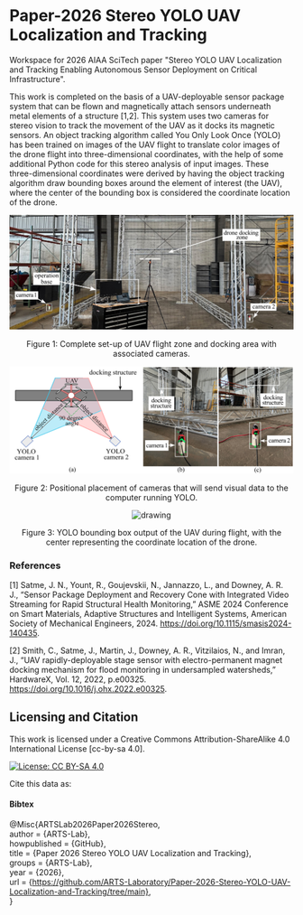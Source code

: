 # Paper-2026 Stereo YOLO UAV Localization and Tracking
Workspace for 2026 AIAA SciTech paper "Stereo YOLO UAV Localization and Tracking Enabling Autonomous Sensor Deployment on Critical Infrastructure".

This work is completed on the basis of a UAV-deployable sensor package system that can be flown and magnetically attach sensors underneath metal elements of a structure [1,2]. This system uses two cameras for stereo vision to track the movement of the UAV as it docks its magnetic sensors. An object tracking algorithm called You Only Look Once (YOLO) has been trained on images of the UAV flight to translate color images of the drone flight into three-dimensional coordinates, with the help of some additional Python code for this stereo analysis of input images. These three-dimensional coordinates were derived by having the object tracking algorithm draw bounding boxes around the element of interest (the UAV), where the center of the bounding box is considered the coordinate location of the drone.

<p align="center">
<img src="Figures/Experimental_Setup.jpg" alt="drawing" width="700"/>
</p>
<p align="center">
Figure 1: Complete set-up of UAV flight zone and docking area with associated cameras. 
</p>

<p align="center">
<img src="Figures/cam_position_real.png" alt="drawing" width="700"/>
</p>
<p align="center">
Figure 2: Positional placement of cameras that will send visual data to the computer running YOLO. 
</p>

<p align="center">
<img src="Figures/YOLO_drone_detection.png" alt="drawing" width="700"/>
</p>
<p align="center">
Figure 3: YOLO bounding box output of the UAV during flight, with the center representing the coordinate location of the drone. 
</p>

### References

[1] Satme, J. N., Yount, R., Goujevskii, N., Jannazzo, L., and Downey, A. R. J., “Sensor Package Deployment and Recovery Cone with Integrated Video Streaming for Rapid Structural Health Monitoring,” ASME 2024 Conference on Smart Materials, Adaptive Structures and Intelligent Systems, American Society of Mechanical Engineers, 2024. https://doi.org/10.1115/smasis2024-140435.

[2] Smith, C., Satme, J., Martin, J., Downey, A. R., Vitzilaios, N., and Imran, J., “UAV rapidly-deployable stage sensor with electro-permanent magnet docking mechanism for flood monitoring in undersampled watersheds,” HardwareX, Vol. 12, 2022, p.e00325. https://doi.org/10.1016/j.ohx.2022.e00325.


## Licensing and Citation

This work is licensed under a Creative Commons Attribution-ShareAlike 4.0 International License [cc-by-sa 4.0].

[![License: CC BY-SA 4.0](https://img.shields.io/badge/License-CC_BY--SA_4.0-lightgrey.svg)](https://creativecommons.org/licenses/by-sa/4.0/)


Cite this data as: 

#### Bibtex

@Misc{ARTSLab2026Paper2026Stereo,    
  author = {ARTS-Lab},  
  howpublished = {GitHub},  
  title  = {Paper 2026 Stereo YOLO UAV Localization and Tracking},  
  groups = {ARTS-Lab},    
  year = {2026},   
  url    = {https://github.com/ARTS-Laboratory/Paper-2026-Stereo-YOLO-UAV-Localization-and-Tracking/tree/main},   
}




